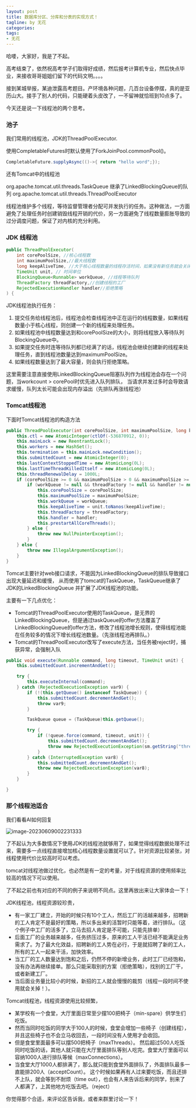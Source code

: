 ```yaml
---
layout: post
title: 数据库分区、分库和分表的实现方式！
tagline: by 无花
categories: 
tags:
- 无花
---
```


哈喽，大家好，我是了不起。

高考结束了，依然祝高考学子们取得好成绩，然后报考计算机专业，然后快点毕业，来接收哥哥姐姐们留下的代码文明。。。。

接到某城举报，某迪泄露高考题目。产环境各种问题，几百台设备停摆，真的是亚历山大。接手了别人的代码，只能硬着头皮改了，一不留神就恰班到10点多了。

今天还是说一下线程池的两个思考。

<!--more-->

### 池子

我们常用的线程池，JDK的ThreadPoolExecutor.

使用CompletableFutures时默认使用了ForkJoinPool.commonPool()。

```java
CompletableFuture.supplyAsync(()->{ return "hello word";});
```

还有Tomcat中的线程池

org.apache.tomcat.util.threads.TaskQueue  继承了LinkedBlockingQueue的队列
org.apache.tomcat.util.threads.ThreadPoolExecutor

线程池维护多个线程，等待监督管理者分配可并发执行的任务。这种做法，一方面避免了处理任务时创建销毁线程开销的代价，另一方面避免了线程数量膨胀导致的过分调度问题，保证了对内核的充分利用。

### JDK 线程池

```java
public ThreadPoolExecutor(
    int corePoolSize, //核心线程数
    int maximumPoolSize,//最大线程数
    long keepAliveTime, //大于核心线程数量的线程存活时间，如果没有新任务就会关闭
    TimeUnit unit, // 时间单位
    BlockingQueue<Runnable> workQueue, //线程等待队列
    ThreadFactory threadFactory,//创建线程的工厂
    RejectedExecutionHandler handler//拒绝策略
) {
```

JDK线程池执行任务：

1. 提交任务给线程池后，线程池会检查线程池中正在运行的线程数量，如果线程数量小于核心线程，则创建一个新的线程来处理任务。
2. 如果线程池中线程数量达到和corePoolSize的大小，则将线程放入等待队列BlockingQueue中。
3. 如果提交任务时连等待队列都已经满了的话，线程池会继续创建新的线程来处理任务，直到线程池数量达到maximumPoolSize。
4. 如果线程数量达到了最大容量，则会执行拒绝策略。

这里需要注意直接使用LinkedBlockingQueue阻塞队列作为线程池会存在一个问题，当workcount > corePool时优先进入队列排队，
当请求并发过多时会导致请求缓慢，队列太长可能会出现内存溢出（先排队再涨线程池）



### Tomcat线程池

下面时Tomcat线程池的构造方法

```java
public ThreadPoolExecutor(int corePoolSize, int maximumPoolSize, long keepAliveTime, TimeUnit unit, BlockingQueue<Runnable> workQueue, ThreadFactory threadFactory, RejectedExecutionHandler handler) {
    this.ctl = new AtomicInteger(ctlOf(-536870912, 0));
    this.mainLock = new ReentrantLock();
    this.workers = new HashSet();
    this.termination = this.mainLock.newCondition();
    this.submittedCount = new AtomicInteger(0);
    this.lastContextStoppedTime = new AtomicLong(0L);
    this.lastTimeThreadKilledItself = new AtomicLong(0L);
    this.threadRenewalDelay = 1000L;
    if (corePoolSize >= 0 && maximumPoolSize > 0 && maximumPoolSize >= corePoolSize && keepAliveTime >= 0L) {
        if (workQueue != null && threadFactory != null && handler != null) {
            this.corePoolSize = corePoolSize;
            this.maximumPoolSize = maximumPoolSize;
            this.workQueue = workQueue;
            this.keepAliveTime = unit.toNanos(keepAliveTime);
            this.threadFactory = threadFactory;
            this.handler = handler;
            this.prestartAllCoreThreads();
        } else {
            throw new NullPointerException();
        }
    } else {
        throw new IllegalArgumentException();
    }
}
```



Tomcat主要针对web接口请求，不能因为LinkedBlockingQueue的排队导致接口出现大量延迟和缓慢，
从而使用了tomcat的TaskQueue，TaskQueue继承了JDK的LinkedBlockingQueue 并扩展了JDK线程池的功能。

主要有一下几点优化：

- Tomcat的ThreadPoolExecutor使用的TaskQueue，是无界的LinkedBlockingQueue，但是通过taskQueue的offer方法覆盖了LinkedBlockingQueue的offer方法，修改了线程池增长规则，使得线程池能在任务较多的情况下增长线程池数量。（先涨线程池再排队。）
- Tomcat的ThreadPoolExecutor改写了execute方法，当任务被reject时，捕获异常，会强制入队




```java
public void execute(Runnable command, long timeout, TimeUnit unit) {
    this.submittedCount.incrementAndGet();

    try {
        this.executeInternal(command);
    } catch (RejectedExecutionException var9) {
        if (!(this.getQueue() instanceof TaskQueue)) {
            this.submittedCount.decrementAndGet();
            throw var9;
        }

        TaskQueue queue = (TaskQueue)this.getQueue();

        try {
            if (!queue.force(command, timeout, unit)) {
                this.submittedCount.decrementAndGet();
                throw new RejectedExecutionException(sm.getString("threadPoolExecutor.queueFull"));
            }
        } catch (InterruptedException var8) {
            this.submittedCount.decrementAndGet();
            throw new RejectedExecutionException(var8);
        }
    }

}
```



### 那个线程池适合

我们看看AI如何回复

![image-20230609002231333](http://www.javanorth.cn/assets/images/2023/Flowerless/threadPool02.png)



了不起认为大多数情况下使用JDK的线程池就够用了，如果觉得线程数据处理不过来，需要多一点线程直接增加核心线程数量设置就可以了。针对资源比较紧张，对线程使用代价比较高时可以考虑。

tomcat对线程池做过优化，也必然是有一定的考量，对于线程资源的使用频率比较高的情况下可以使用。

了不起之前也有对应的不同的例子来说明不同点。这里再放出来让大家体会一下！



JDK线程池，线程资源较珍贵，

- 有一家工厂建立，开始的时候只有10个工人，然后工厂的活越来越多，招聘新的工人肯定不是最好的策略，所以多出来的活暂时只能等着，进行排队。（这个例子中工厂的活多了，立马去招人肯定是不可能，只能先排单）
- 后面工厂的业务越来越多，任务挤压过多，原来的工人干活已经不能满足业务需求了。为了最大化效益，招聘新的工人势在必行，于是就招聘了新的工人，所有的工人一起来干活，加快效率。
- 当工厂的工人数量达到饱和之后，仍然不停的新增业务，此时工厂已经饱和，没有办法再继续接单。那么只能采取别的方案（拒绝策略），找别的工厂干，或者新建工厂。
- 当后面业务量比较小的时候，新招的工人就会慢慢的裁剪（线程一段时间不使用就会关掉！）。



Tomcat线程池，线程资源使用比较频繁，

- 某学校有一个食堂，大厅里面日常至少摆100把椅子（min-spare）供学生们吃饭。
- 然而当同时吃饭的同学大于100人的时候，食堂会增加一些椅子（创建线程），并且这些椅子也不会立马收回去，一段时间没有人使用才会收回。
- 但是食堂里面最多可以摆500把椅子（maxThreads）。 然后超过500人吃饭同时吃饭的话，其他人就只能在大厅里面排队等别人吃完。食堂大厅里面可以容纳1000人进行排队等候（maxConnections）。
- 当食堂大厅1000人都排满了，那么就只能到食堂外面排队了，外面排队最多一直能排200人（acceptCount）。 这个时候如果再有人过来要吃饭，而且还排不上队，就会等到不耐烦（time out），也会有人来告诉后来的同学，别来了人都满了，上其他地方吃饭去吧。（reject）



你觉得那个合适，来评论区告诉我，或者来群里讨论一下！
